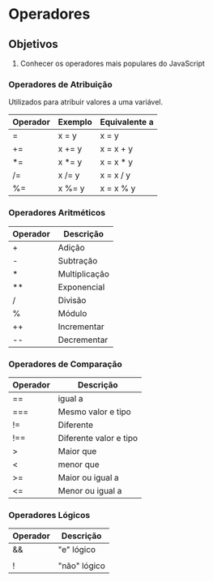 # Operadores

## Objetivos

1. Conhecer os operadores mais populares do JavaScript

### Operadores de Atribuição

Utilizados para atribuir valores a uma variável.

| Operador | Exemplo | Equivalente a |
|----------|---------|---------------|
|     =    |  x = y  |      x = y    |
|     +=   |  x += y |  x = x + y    |
|     *=   |  x *= y |  x = x * y    |
|     /=   |  x /= y |  x = x / y    |
|     %=   |  x %= y |  x = x % y    |

### Operadores Aritméticos

| Operador |     Descrição    |
|----------|------------------|
|     +    |   Adição         |
|     -    | Subtração        |
|     *    |   Multiplicação  |
|    **    |   Exponencial    |
|    /     |   Divisão        |
|    %     |   Módulo         |
|    ++    |   Incrementar    |
|    --    |   Decrementar    |

### Operadores de Comparação

| Operador |     Descrição             |
|----------|---------------------------|
| ==       |     igual a               |
| ===      |     Mesmo valor e tipo    |
| !=       |     Diferente             |
| !==      |     Diferente valor e tipo|
| >        |     Maior que             |
| <        |     menor que             |
| >=       |     Maior ou igual a      |
| <=       |     Menor ou igual a      |

### Operadores Lógicos

| Operador |     Descrição             |
|----------|---------------------------|
| &&       |     "e" lógico            |
| ||       |     "ou" lógico           |
| !        |     "não" lógico          |
